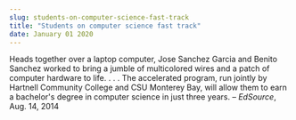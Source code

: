 ```yaml
---
slug: students-on-computer-science-fast-track
title: "Students on computer science fast track"
date: January 01 2020
---
```


<p>Heads together over a laptop computer, Jose Sanchez Garcia and Benito Sanchez worked to bring a jumble of multicolored wires and a patch of computer hardware to life. . . . The accelerated program, run jointly by Hartnell Community College and CSU Monterey Bay, will allow them to earn a bachelor's degree in computer science in just three years. – <em>EdSource</em>, Aug. 14, 2014
</p>
